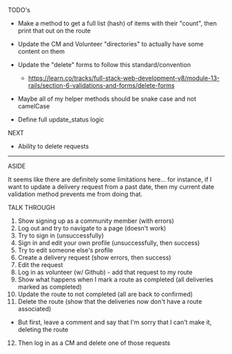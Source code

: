 TODO's

* Make a method to get a full list (hash) of items with their "count", then print that out on the route

* Update the CM and Volunteer "directories" to actually have some content on them

* Update the "delete" forms to follow this standard/convention
  - https://learn.co/tracks/full-stack-web-development-v8/module-13-rails/section-6-validations-and-forms/delete-forms

* Maybe all of my helper methods should be snake case and not camelCase

* Define full update_status logic

NEXT
* Ability to delete requests

-----------------
ASIDE

  It seems like there are definitely some limitations here... for instance, if I want to update a delivery request from a past date, then my current date validation method prevents me from doing that.







TALK THROUGH
1) Show signing up as a community member (with errors)
2) Log out and try to navigate to a page (doesn't work)
3) Try to sign in (unsuccessfully)
4) Sign in and edit your own profile (unsuccessfully, then success)
5) Try to edit someone else's profile
6) Create a delivery request (show errors, then success)
7) Edit the request
8) Log in as volunteer (w/ Github) - add that request to my route
9) Show what happens when I mark a route as completed (all deliveries marked as completed)
10) Update the route to not completed (all are back to confirmed)
11) Delete the route (show that the deliveries now don't have a route associated)
  - But first, leave a comment and say that I'm sorry that I can't make it, deleting the route
12) Then log in as a CM and delete one of those requests
